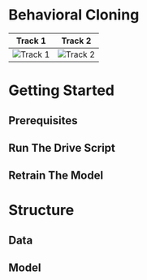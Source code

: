 # Behavioral Cloning

Track 1             |  Track 2
:-------------------------:|:-------------------------:
![Track 1](https://github.com/pkern90/behavioral-cloning/blob/master/images/track1.gif)  |  ![Track 2](https://github.com/pkern90/behavioral-cloning/blob/master/images/track2.gif)


# Getting Started
## Prerequisites
## Run The Drive Script
## Retrain The Model
# Structure
## Data
## Model
